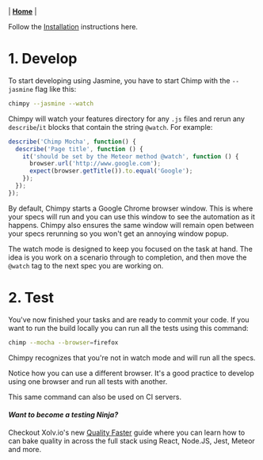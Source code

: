 | **[Home](/chimpy/README)** |

Follow the [Installation](/installation) instructions here.

# 1. Develop

To start developing using Jasmine, you have to start Chimp with the `--jasmine` flag like this:

```bash
chimpy --jasmine --watch
```

Chimpy will watch your features directory for any `.js` files and rerun any `describe`/`it` blocks  that contain the string `@watch`. For example:

```javascript
describe('Chimp Mocha', function() {
  describe('Page title', function () {
    it('should be set by the Meteor method @watch', function () {
      browser.url('http://www.google.com');
      expect(browser.getTitle()).to.equal('Google');
    });
  });
});
```

By default, Chimpy starts a Google Chrome browser window. This is where your specs will run and you can use this window to see the automation as it happens. Chimpy also ensures the same window will remain open between your specs rerunning so you won't get an annoying window popup. 

The watch mode is designed to keep you focused on the task at hand. The idea is you work on a scenario through to completion, and then move the `@watch` tag to the next spec you are working on.


# 2. Test

You've now finished your tasks and are ready to commit your code. If you want to run the build locally you can run all the tests using this command:

```bash
chimp --mocha --browser=firefox
```

Chimpy recognizes that you're not in watch mode and will run all the specs.

Notice how you can use a different browser. It's a good practice to develop using one browser and run all tests with another. 

This same command can also be used on CI servers.

#### *Want to become a testing Ninja?*

Checkout Xolv.io's new [Quality Faster](https://www.qualityfaster.com/?utm_source=XolvOSS&utm_medium=OSSDocs&utm_content=ChimpRM-Home&utm_campaign=QFLaunch) guide where you can learn how to can bake quality in across the full stack using React, Node.JS, Jest, Meteor and more.
